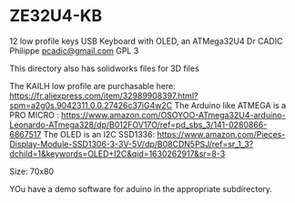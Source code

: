 # ZE32U4-KB
12 low profile keys USB Keyboard with OLED, an ATMega32U4
Dr CADIC Philippe pcadic@gmail.com
GPL 3

This directory also has solidworks files for 3D files

The KAILH low profile are purchasable here: https://fr.aliexpress.com/item/32989908397.html?spm=a2g0s.9042311.0.0.27426c37iG4w2C
The Arduino like ATMEGA is a PRO MICRO : https://www.amazon.com/OSOYOO-ATmega32U4-arduino-Leonardo-ATmega328/dp/B012FOV17O/ref=pd_sbs_3/141-0280866-6867517
The OLED is an I2C SSD1336: https://www.amazon.com/Pieces-Display-Module-SSD1306-3-3V-5V/dp/B08CDN5PSJ/ref=sr_1_3?dchild=1&keywords=OLED+I2C&qid=1630262917&sr=8-3

Size: 70x80

YOu have a demo software for aduino in the appropriate subdirectory.




